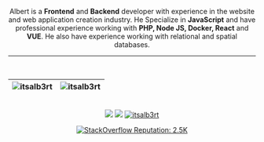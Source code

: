 <p align="center">
  Albert is a <b>Frontend</b> and <b>Backend</b> developer with experience in the website and web application creation industry. He Specialize in <b>JavaScript</b> and have professional experience working with <b>PHP, Node JS, Docker, React</b> and <b>VUE</b>. He also have experience working with relational and spatial databases. 
</p>
<hr>
</br>

| <img src="https://github-readme-stats.vercel.app/api?username=itsalb3rt&show_icons=true&theme=vue&include_all_commits=true" alt="itsalb3rt" />	| <img src="https://github-readme-stats.vercel.app/api/top-langs/?username=itsalb3rt&layout=compact&theme=vue&langs_count=10&hide=java,c%2b%2b,html,tsql,shell" alt="itsalb3rt" />	|
|---	                                                                                                                  |---	                                                   
<br/>
<div align="center">
<a href="https://github.com/itsalb3rt?tab=followers"><img src="https://img.shields.io/github/followers/itsalb3rt.svg?style=social&label=Follow&maxAge=z"></a>
<a href="https://github.com/itsalb3rt"><img src="https://badges.frapsoft.com/os/v1/open-source.svg?v=103"></a>
<a href="https://github.com/itsalb3rt"><img src="https://komarev.com/ghpvc/?username=itsalb3rt" alt="itsalb3rt"/></a>

[![StackOverflow Reputation: 2.5K](https://img.shields.io/badge/StackOverflow-2.5K-F27F33?logo=stackoverflow)](https://es.stackoverflow.com/users/39181/albert-hidalgo?tab=profile)

</div>
